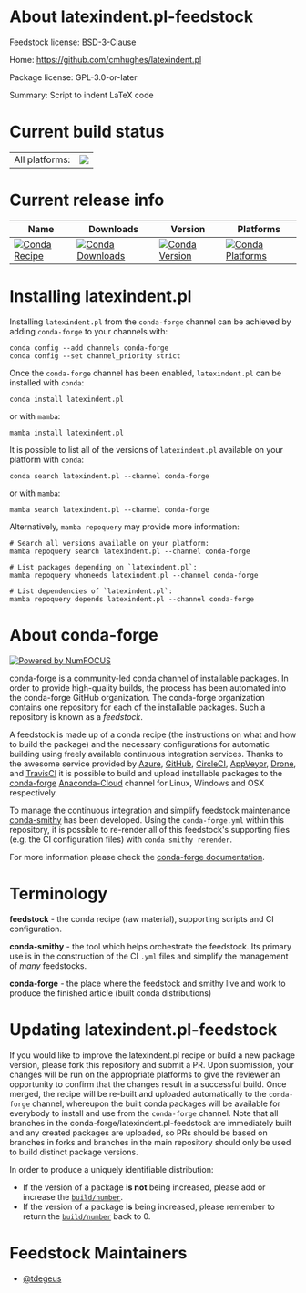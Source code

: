 About latexindent.pl-feedstock
==============================

Feedstock license: [BSD-3-Clause](https://github.com/conda-forge/latexindent.pl-feedstock/blob/main/LICENSE.txt)

Home: https://github.com/cmhughes/latexindent.pl

Package license: GPL-3.0-or-later

Summary: Script to indent LaTeX code

Current build status
====================


<table><tr><td>All platforms:</td>
    <td>
      <a href="https://dev.azure.com/conda-forge/feedstock-builds/_build/latest?definitionId=14563&branchName=main">
        <img src="https://dev.azure.com/conda-forge/feedstock-builds/_apis/build/status/latexindent.pl-feedstock?branchName=main">
      </a>
    </td>
  </tr>
</table>

Current release info
====================

| Name | Downloads | Version | Platforms |
| --- | --- | --- | --- |
| [![Conda Recipe](https://img.shields.io/badge/recipe-latexindent.pl-green.svg)](https://anaconda.org/conda-forge/latexindent.pl) | [![Conda Downloads](https://img.shields.io/conda/dn/conda-forge/latexindent.pl.svg)](https://anaconda.org/conda-forge/latexindent.pl) | [![Conda Version](https://img.shields.io/conda/vn/conda-forge/latexindent.pl.svg)](https://anaconda.org/conda-forge/latexindent.pl) | [![Conda Platforms](https://img.shields.io/conda/pn/conda-forge/latexindent.pl.svg)](https://anaconda.org/conda-forge/latexindent.pl) |

Installing latexindent.pl
=========================

Installing `latexindent.pl` from the `conda-forge` channel can be achieved by adding `conda-forge` to your channels with:

```
conda config --add channels conda-forge
conda config --set channel_priority strict
```

Once the `conda-forge` channel has been enabled, `latexindent.pl` can be installed with `conda`:

```
conda install latexindent.pl
```

or with `mamba`:

```
mamba install latexindent.pl
```

It is possible to list all of the versions of `latexindent.pl` available on your platform with `conda`:

```
conda search latexindent.pl --channel conda-forge
```

or with `mamba`:

```
mamba search latexindent.pl --channel conda-forge
```

Alternatively, `mamba repoquery` may provide more information:

```
# Search all versions available on your platform:
mamba repoquery search latexindent.pl --channel conda-forge

# List packages depending on `latexindent.pl`:
mamba repoquery whoneeds latexindent.pl --channel conda-forge

# List dependencies of `latexindent.pl`:
mamba repoquery depends latexindent.pl --channel conda-forge
```


About conda-forge
=================

[![Powered by
NumFOCUS](https://img.shields.io/badge/powered%20by-NumFOCUS-orange.svg?style=flat&colorA=E1523D&colorB=007D8A)](https://numfocus.org)

conda-forge is a community-led conda channel of installable packages.
In order to provide high-quality builds, the process has been automated into the
conda-forge GitHub organization. The conda-forge organization contains one repository
for each of the installable packages. Such a repository is known as a *feedstock*.

A feedstock is made up of a conda recipe (the instructions on what and how to build
the package) and the necessary configurations for automatic building using freely
available continuous integration services. Thanks to the awesome service provided by
[Azure](https://azure.microsoft.com/en-us/services/devops/), [GitHub](https://github.com/),
[CircleCI](https://circleci.com/), [AppVeyor](https://www.appveyor.com/),
[Drone](https://cloud.drone.io/welcome), and [TravisCI](https://travis-ci.com/)
it is possible to build and upload installable packages to the
[conda-forge](https://anaconda.org/conda-forge) [Anaconda-Cloud](https://anaconda.org/)
channel for Linux, Windows and OSX respectively.

To manage the continuous integration and simplify feedstock maintenance
[conda-smithy](https://github.com/conda-forge/conda-smithy) has been developed.
Using the ``conda-forge.yml`` within this repository, it is possible to re-render all of
this feedstock's supporting files (e.g. the CI configuration files) with ``conda smithy rerender``.

For more information please check the [conda-forge documentation](https://conda-forge.org/docs/).

Terminology
===========

**feedstock** - the conda recipe (raw material), supporting scripts and CI configuration.

**conda-smithy** - the tool which helps orchestrate the feedstock.
                   Its primary use is in the construction of the CI ``.yml`` files
                   and simplify the management of *many* feedstocks.

**conda-forge** - the place where the feedstock and smithy live and work to
                  produce the finished article (built conda distributions)


Updating latexindent.pl-feedstock
=================================

If you would like to improve the latexindent.pl recipe or build a new
package version, please fork this repository and submit a PR. Upon submission,
your changes will be run on the appropriate platforms to give the reviewer an
opportunity to confirm that the changes result in a successful build. Once
merged, the recipe will be re-built and uploaded automatically to the
`conda-forge` channel, whereupon the built conda packages will be available for
everybody to install and use from the `conda-forge` channel.
Note that all branches in the conda-forge/latexindent.pl-feedstock are
immediately built and any created packages are uploaded, so PRs should be based
on branches in forks and branches in the main repository should only be used to
build distinct package versions.

In order to produce a uniquely identifiable distribution:
 * If the version of a package **is not** being increased, please add or increase
   the [``build/number``](https://docs.conda.io/projects/conda-build/en/latest/resources/define-metadata.html#build-number-and-string).
 * If the version of a package **is** being increased, please remember to return
   the [``build/number``](https://docs.conda.io/projects/conda-build/en/latest/resources/define-metadata.html#build-number-and-string)
   back to 0.

Feedstock Maintainers
=====================

* [@tdegeus](https://github.com/tdegeus/)

